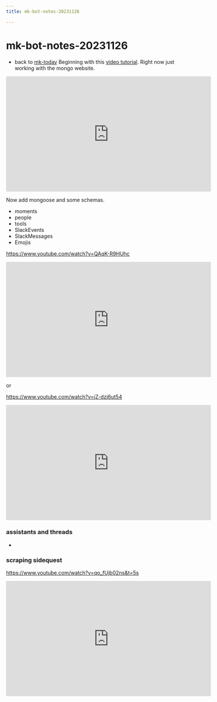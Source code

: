 ```yaml
---
title: mk-bot-notes-20231126

---
```


# mk-bot-notes-20231126

- back to [mk-today](/EqqaU3iTQZ2uWPPIuQPpLw)
Beginning with this [video tutorial](https://www.youtube.com/watch?v=bhiEJW5poHU). Right now just working with the mongo website.

<iframe width="560" height="315" src="https://www.youtube.com/embed/bhiEJW5poHU?si=B-JRmiJnxU7Qr8G2" title="YouTube video player" frameborder="0" allow="accelerometer; autoplay; clipboard-write; encrypted-media; gyroscope; picture-in-picture; web-share" allowfullscreen></iframe>

Now add mongoose and some schemas.
- moments
- people
- tools
- SlackEvents
- SlackMessages
- Emojis

https://www.youtube.com/watch?v=QAqK-R9HUhc

<iframe width="560" height="315" src="https://www.youtube.com/embed/QAqK-R9HUhc?si=aZ3aEr6RkgMpCm7v" title="YouTube video player" frameborder="0" allow="accelerometer; autoplay; clipboard-write; encrypted-media; gyroscope; picture-in-picture; web-share" allowfullscreen></iframe>

or 

https://www.youtube.com/watch?v=jZ-dzj6ut54

<iframe width="560" height="315" src="https://www.youtube.com/embed/jZ-dzj6ut54?si=mR40JuzA_h1iOzK_" title="YouTube video player" frameborder="0" allow="accelerometer; autoplay; clipboard-write; encrypted-media; gyroscope; picture-in-picture; web-share" allowfullscreen></iframe>


### assistants and threads

- 

### scraping sidequest


https://www.youtube.com/watch?v=qo_fUjb02ns&t=5s

<iframe width="560" height="315" src="https://www.youtube.com/embed/qo_fUjb02ns?si=Vb8ECoJ1zzVHP4qd" title="YouTube video player" frameborder="0" allow="accelerometer; autoplay; clipboard-write; encrypted-media; gyroscope; picture-in-picture; web-share" allowfullscreen></iframe>